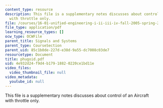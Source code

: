 ```yaml
---
content_type: resource
description: This file is a supplementary notes discusses about control of an Aircraft
  with throttle only.
file: /courses/16-01-unified-engineering-i-ii-iii-iv-fall-2005-spring-2006/4e932d24f9d4b17918820220ce1bd11e_phugoid.pdf
file_type: application/pdf
learning_resource_types: []
ocw_type: OCWFile
parent_title: Signals and Systems
parent_type: CourseSection
parent_uid: 85c1b0de-227d-e38d-9a55-dc7008c03de7
resourcetype: Document
title: phugoid.pdf
uid: 4e932d24-f9d4-b179-1882-0220ce1bd11e
video_files:
  video_thumbnail_file: null
video_metadata:
  youtube_id: null
---
```

This file is a supplementary notes discusses about control of an Aircraft with throttle only.